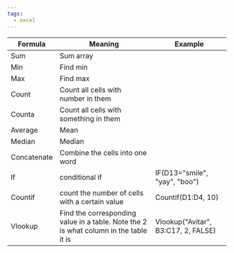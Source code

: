 ```yaml
---
tags:
  - excel
---
```

| Formula     | Meaning                                                                               | Example                             |
| ----------- | ------------------------------------------------------------------------------------- | ----------------------------------- |
| Sum         | Sum array                                                                             |                                     |
| Min         | Find min                                                                              |                                     |
| Max         | Find max                                                                              |                                     |
| Count       | Count all cells with number in them                                                   |                                     |
| Counta      | Count all cells with something in them                                                |                                     |
| Average     | Mean                                                                                  |                                     |
| Median      | Median                                                                                |                                     |
| Concatenate | Combine the cells into one word                                                       |                                     |
| If          | conditional if                                                                        | IF(D13="smile", "yay", "boo")       |
| Countif     | count the number of cells with a certain value                                        | Countif(D1:D4, 10)                  |
| Vlookup     | Find the corresponding value in a table. Note the 2 is what column in the table it is | Vlookup("Avitar", B3:C17, 2, FALSE) |

